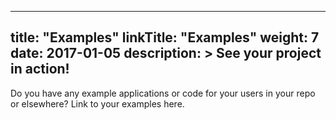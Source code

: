 
---
title: "Examples"
linkTitle: "Examples"
weight: 7
date: 2017-01-05
description: >
  See your project in action!
---

Do you have any example applications or code for your users in your repo or elsewhere? Link to your examples here.


